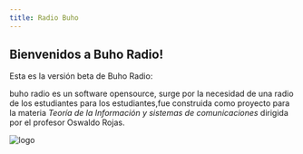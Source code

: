 ```yaml
---
title: Radio Buho
---
```


## Bienvenidos a Buho Radio!

Esta es la versión beta de Buho Radio:

buho radio es un software opensource, surge por la necesidad de una
radio de los estudiantes para los estudiantes,fue construida como
proyecto para la materia *Teoría de la Información y sistemas de
comunicaciones* dirigida por el profesor Oswaldo Rojas.


![logo](/img/buho.png "Buho Radio")

